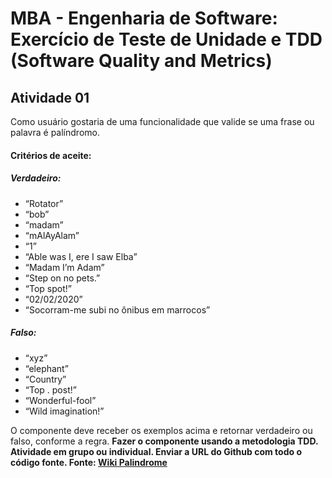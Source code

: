 # MBA - Engenharia de Software: Exercício de Teste de Unidade e TDD (Software Quality and Metrics)

## Atividade 01
Como usuário gostaria de uma funcionalidade que valide se uma frase ou palavra é
palíndromo.
#### Critérios de aceite:
##### Verdadeiro:
* “Rotator”
* “bob”
* “madam”
* “mAlAyAlam”
* “1”
* “Able was I, ere I saw Elba”
* “Madam I’m Adam”
* “Step on no pets.”
* “Top spot!”
* “02/02/2020”
* “Socorram-me subi no ônibus em marrocos”
##### Falso:
* “xyz”
* “elephant”
* “Country”
* “Top . post!”
* “Wonderful-fool”
* “Wild imagination!”

O componente deve receber os exemplos acima e retornar verdadeiro ou falso, conforme a
regra. <b>Fazer o componente usando a metodologia TDD.<b> Atividade em grupo ou individual.
Enviar a URL do Github com todo o código fonte.
Fonte: [Wiki Palindrome](https://en.wikipedia.org/wiki/Palindrome)